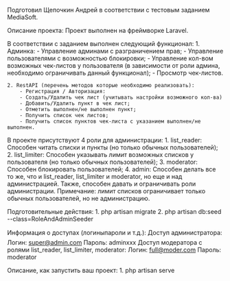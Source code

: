 Подготовил Щепочкин Андрей в соответствии с тестовым заданием MediaSoft.

Описание проекта:
Проект выполнен на фреймворке Laravel.

В соответствии с заданием выполнен следующий функционал:
    1. Админка:
        - Управление админами с разграничением прав;
        - Управление пользователями с возможностью блокировки;
        - Управление кол-вом возможных чек-листов у пользователя (в зависимости от роли админа, необходимо ограничивать данный функционал);
        - Просмотр чек-листов.

    2. RestAPI (перечень методов которые необходимо реализовать):
        - Регистрация / Авторизация:
        - Создать/Удалить чек лист (учитывать настройки возможного кол-ва)
        - Добавить/Удалить пункт в чек лист;
        - Отметить выполнен/не выполнен пункт;
        - Получить список чек листов;
        - Получить список пунктов чек-листа с указанием выполнен/не выполнен.

В проекте присутствуют 4 роли для администрации:
    1. list_reader: Способен читать списки и пункты (но только обычных пользователей);
    2. list_limiter: Способен указывать лимит возможных списков у пользователя (но только обычных пользователей);
    3. moderator: Способен блокировать пользователей;
    4. admin: Способен делать все то же, что и list_reader, list_limiter и moderator, но еще и над администрацией. Также, способен давать и ограничивать роли администрации.
Примечание: лимит списков ограничивает только обычных пользователей, но не администрацию.

Подготовительные действия:
    1. php artisan migrate
    2. php artisan db:seed --class=RoleAndAdminSeeder

Информация о доступах (логиныпароли и т.д.):
    Доступ администратора:
        Логин: super@admin.com
        Пароль: adminxxx
    Доступ модератора с ролями list_reader, list_limiter, moderator:
        Логин: full@moder.com
        Пароль: moderator

Описание, как запустить ваш проект:
    1. php artisan serve

